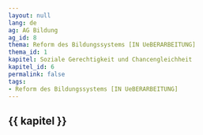 ```yaml
---
layout: null
lang: de
ag: AG Bildung
ag_id: 8
thema: Reform des Bildungssystems [IN UeBERARBEITUNG]
thema_id: 1
kapitel: Soziale Gerechtigkeit und Chancengleichheit
kapitel_id: 6
permalink: false
tags:
- Reform des Bildungssystems [IN UeBERARBEITUNG]
---
```


## {{ kapitel }}
